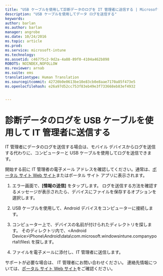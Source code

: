 ```yaml
---
title: "USB ケーブルを使用して診断データのログを IT 管理者に送信する | Microsoft Intune"
description: "USB ケーブルを使用してデータ ログを送信する"
keywords: 
author: barlan
ms.author: barlan
manager: angrobe
ms.date: 10/24/2016
ms.topic: article
ms.prod: 
ms.service: microsoft-intune
ms.technology: 
ms.assetid: c46775c2-9d2a-4a88-89f0-4104a462b898
ROBOTS: NOINDEX,NOFOLLOW
ms.reviewer: arnab
ms.suite: ems
translationtype: Human Translation
ms.sourcegitcommit: 42720b0e0613be10e83cb0e8aae7170a85f473e5
ms.openlocfilehash: e26a97d52cc753f83eb49e3f733668eb83ef4932


---
```



# 診断データのログを USB ケーブルを使用して IT 管理者に送信する

IT 管理者にデータのログを送信する場合は、モバイル デバイスからログを送信する代わりに、コンピューターと USB ケーブルを使用してログを送信できます。

 開始する前に IT 管理者の電子メール アドレスを確認してください。通常は、[ポータル サイト Web サイト](http://portal.manage.microsoft.com)またはポータル サイト アプリに表示されます。

1.  エラー画面で、**[情報の送信]** をタップします。 ログを送信する方法を確認するメッセージが表示されたら、デバイスにファイルを保存するオプションを選択します。

2.  USB ケーブルを使用して、Android デバイスをコンピューターに接続します。

3.  コンピューター上で、デバイスの名前が付けられたディレクトリを探します。 そのディレクトリ内で、&lt;Android Device&gt;\Phone\Android\data\com.microsoft.windowsintune.companyportal\files\ を探します。

4.  ファイルを電子メールに添付し、IT 管理者に送信します。

サポートが必要な場合は、 IT 管理者にお問い合わせください。 連絡先情報については、[ポータル サイト Web サイト](http://portal.manage.microsoft.com)をご確認ください。



<!--HONumber=Oct16_HO2-->


